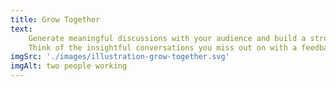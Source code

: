 ```yaml
---
title: Grow Together
text:
    Generate meaningful discussions with your audience and build a strong, loyal community.
    Think of the insightful conversations you miss out on with a feedback form.
imgSrc: './images/illustration-grow-together.svg'
imgAlt: two people working
---
```

